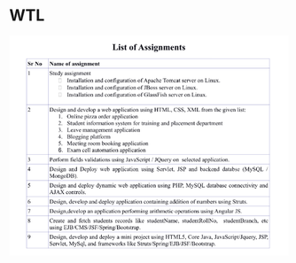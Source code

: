 # WTL

<p align="center">
  <img src="https://github.com/iamrohitsuthar/WTL/blob/master/Resources/list.png"/>
</p>
